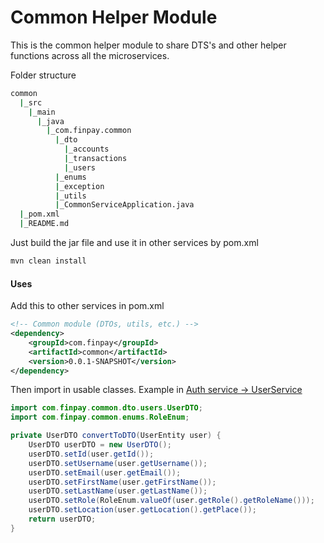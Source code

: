 # Common Helper Module
This is the common helper module to share DTS's and other helper functions across all the microservices.

Folder structure
```bash
common
  |_src
    |_main
      |_java
        |_com.finpay.common
          |_dto
            |_accounts
            |_transactions
            |_users
          |_enums
          |_exception
          |_utils
          |_CommonServiceApplication.java
  |_pom.xml
  |_README.md
```
Just build the jar file and use it in other services by pom.xml
```bash
mvn clean install
```
#### Uses
Add this to other services in pom.xml
```xml
<!-- Common module (DTOs, utils, etc.) -->
<dependency>
    <groupId>com.finpay</groupId>
    <artifactId>common</artifactId>
    <version>0.0.1-SNAPSHOT</version>
</dependency>
```
Then import in usable classes.
Example in [Auth service -> UserService](./../auth-service/src/main/java/com/finpay/authservice/services/UserService.java)

```java
import com.finpay.common.dto.users.UserDTO;
import com.finpay.common.enums.RoleEnum;

private UserDTO convertToDTO(UserEntity user) {
    UserDTO userDTO = new UserDTO();
    userDTO.setId(user.getId());
    userDTO.setUsername(user.getUsername());
    userDTO.setEmail(user.getEmail());
    userDTO.setFirstName(user.getFirstName());
    userDTO.setLastName(user.getLastName());
    userDTO.setRole(RoleEnum.valueOf(user.getRole().getRoleName()));
    userDTO.setLocation(user.getLocation().getPlace());
    return userDTO;
}
```